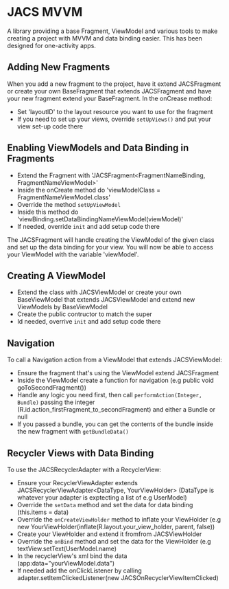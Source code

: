 # JACS MVVM
A library providing a base Fragment, ViewModel and various tools to make creating a project with MVVM and data binding easier. This has been designed for one-activity apps.
 
## Adding New Fragments
When you add a new fragment to the project, have it extend JACSFragment or create your own BaseFragment that extends JACSFragment and have your new fragment extend your BaseFragment. 
In the onCrease method:
- Set 'layoutID' to the layout resource you want to use for the fragment
- If you need to set up your views, override `setUpViews()` and put your view set-up code there
 
## Enabling ViewModels and Data Binding in Fragments
- Extend the Fragment with 'JACSFragment<FragmentNameBinding, FragmentNameViewModel>'
- Inside the onCreate method do 'viewModelClass = FragmentNameViewModel.class'
- Override the method `setUpViewModel`
- Inside this method do 'viewBinding.setDataBindingNameViewModel(viewModel)'
- If needed, override `init` and add setup code there
 
The JACSFragment will handle creating the ViewModel of the given class and set up the data binding for your view. You will now be able to access your ViewModel with the variable 'viewModel'.
 
## Creating A ViewModel
- Extend the class with JACSViewModel or create your own BaseViewModel that extends JACSViewModel and extend new ViewModels by BaseViewModel
- Create the public contructor to match the super
- Id needed, overrive `init` and add setup code there
 
## Navigation
To call a Navigation action from a ViewModel that extends JACSViewModel:
- Ensure the fragment that's using the ViewModel extend JACSFragment
- Inside the ViewModel create a function for navigation (e.g public void goToSecondFragment())
- Handle any logic you need first, then call `performAction(Integer, Bundle)` passing the integer (R.id.action_firstFragment_to_secondFragment) and either a Bundle or null
- If you passed a bundle, you can get the contents of the bundle inside the new fragment with `getBundleData()`

## Recycler Views with Data Binding
To use the JACSRecyclerAdapter with a RecyclerView:
- Ensure your RecyclerViewAdapter extends JACSRecyclerViewAdapter<DataType, YourViewHolder> (DataType is whatever your adapter is exptecting a list of e.g UserModel)
- Override the `setData` method and set the data for data binding (this.items = data)
- Override the `onCreateViewHolder` method to inflate your ViewHolder (e.g new YourViewHolder(inflate(R.layout.your_view_holder, parent, false))
- Create your ViewHolder and extend it fromfrom JACSViewHolder<DataType>
- Override the `onBind` method and set the data for the ViewHolder (e.g textView.setText(UserModel.name)
- In the recyclerView's xml bind the data (app:data="yourViewModel.data")
- If needed add the onClickListener by calling adapter.setItemClickedListener(new JACSOnRecyclerViewItemClicked)
